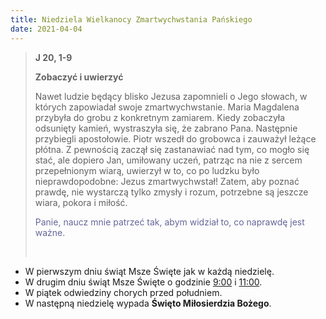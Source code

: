 ```yaml
---
title: Niedziela Wielkanocy Zmartwychwstania Pańskiego
date: 2021-04-04
---
```


> **J 20, 1-9**
>
> **Zobaczyć i uwierzyć**
>
> Nawet ludzie będący blisko Jezusa zapomnieli o Jego słowach, w których zapowiadał swoje zmartwychwstanie. Maria Magdalena przybyła do grobu z konkretnym zamiarem. Kiedy zobaczyła odsunięty kamień, wystraszyła się, że zabrano Pana. Następnie przybiegli apostołowie. Piotr wszedł do grobowca i zauważył leżące płótna. Z pewnością zaczął się zastanawiać nad tym, co mogło się stać, ale dopiero Jan, umiłowany uczeń, patrząc na nie z sercem przepełnionym wiarą, uwierzył w to, co po ludzku było nieprawdopodobne: Jezus zmartwychwstał! Zatem, aby poznać prawdę, nie wystarczą tylko zmysły i rozum, potrzebne są jeszcze wiara, pokora i miłość.
>
> <span style="color: #666699;">Panie, naucz mnie patrzeć tak, abym widział to, co naprawdę jest ważne. </span>
>
> &nbsp;

- W pierwszym dniu świąt Msze Święte jak w każdą niedzielę.
- W drugim dniu świąt Msze Święte o godzinie <u>9:00</u> i <u>11:00</u>.
- W piątek odwiedziny chorych przed południem.
- W następną niedzielę wypada **Święto Miłosierdzia Bożego**.
